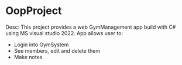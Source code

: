 # OopProject

Desc:
This project provides a web GymManagement app build with C# using MS visual studio 2022.
App allows user to:
- Login into GymSystem 
- See members, edit and delete them
- Make notes
